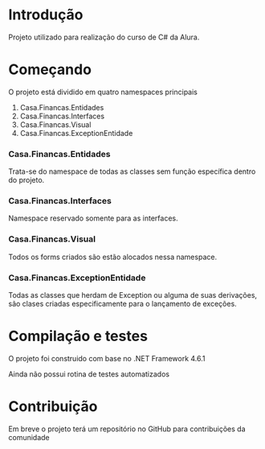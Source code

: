 # Introdução
Projeto utilizado para realização do curso de C# da Alura.

# Começando
O projeto está dividido em quatro namespaces principais
1.	Casa.Financas.Entidades
2.	Casa.Financas.Interfaces
3.	Casa.Financas.Visual
4.	Casa.Financas.ExceptionEntidade

### Casa.Financas.Entidades
<p>Trata-se do namespace de todas as classes sem função específica dentro do projeto.</p>

### Casa.Financas.Interfaces
<P>Namespace reservado somente para as interfaces.</p>

### Casa.Financas.Visual
<p>Todos os forms criados são estão alocados nessa namespace.</p>

### Casa.Financas.ExceptionEntidade
<p>Todas as classes que herdam de Exception ou alguma de suas derivações, são clases criadas especificamente para o lançamento
de exceções.</p>

# Compilação e testes
<p>O projeto foi construido com base no .NET Framework 4.6.1</p>
<p>Ainda não possui rotina de testes automatizados</p>

# Contribuição 
<p>Em breve o projeto terá um repositório no GitHub para contribuições da comunidade</p>


